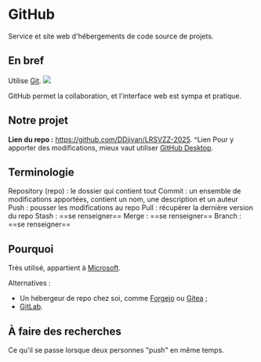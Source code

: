 # GitHub 
Service et site web d'hébergements de code source de projets. 
## En bref 
Utilise [Git](docs/Guides/Git.md). 
![](Git.md#^Explication) 

GitHub permet la collaboration, et l'interface web est sympa et pratique. 

## Notre projet 
**Lien du repo :** https://github.com/DDjivan/LRSVZZ-2025. ^Lien
Pour y apporter des modifications, mieux vaut utiliser [GitHub Desktop](docs/Guides/GitHub%20Desktop.md). 

## Terminologie 
Repository (repo) : le dossier qui contient tout 
Commit : un ensemble de modifications apportées, contient un nom, une description et un auteur 
Push : pousser les modifications au repo 
Pull : récupérer la dernière version du repo 
Stash : ==se renseigner== 
Merge : ==se renseigner==
Branch : ==se renseigner== 

## Pourquoi 
Très utilisé, appartient à [Microsoft](https://fr.wikipedia.org/wiki/Microsoft). 

Alternatives : 
- Un hébergeur de repo chez soi, comme [Forgejo](https://fr.wikipedia.org/wiki/Forgejo) ou [Gitea](https://fr.wikipedia.org/wiki/Gitea) ; 
- [GitLab](https://fr.wikipedia.org/wiki/GitLab). 

## À faire des recherches  
Ce qu'il se passe lorsque deux personnes "push" en même temps. 

